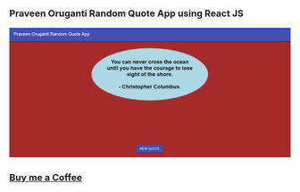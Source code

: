 ### Praveen Oruganti Random Quote App using React JS

![screenshot of the app](https://raw.githubusercontent.com/praveenoruganti/praveenoruganti-reactjs/master/0_Projects/praveenoruganti-random-quote-app/src/images/screenshot.PNG "Random Quote App")

### [Buy me a Coffee](http://bit.ly/2WryDT8)